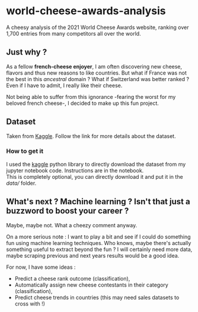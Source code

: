 # world-cheese-awards-analysis

A cheesy analysis of the 2021 World Cheese Awards website, ranking over 1,700 entries from many competitors all over the world.

## Just why ?

As a fellow **french-cheese enjoyer**, I am often discovering new cheese, flavors and thus new reasons to like countries.
But what if France was not the best in this _ancestral_ domain ? What if Switzerland was better ranked ? Even if I have to admit, I really like their cheese.

Not being able to suffer from this ignorance -fearing the worst for my beloved french cheese-, I decided to make up this fun project.

## Dataset

Taken from [Kaggle](https://www.kaggle.com/datasets/ericsims/world-cheese-awards-worlds-cheesiest-dataset?select=world_cheese_awards_2021.csv). Follow the link for more details about the dataset.

### How to get it

I used the [kaggle](https://github.com/Kaggle/kaggle-api) python library to directly download the dataset from my jupyter notebook code. Instructions are in the notebook.  
This is completely optional, you can directly download it and put it in the _data/_ folder.

## What's next ? Machine learning ? Isn't that just a buzzword to boost your career ?

Maybe, maybe not. What a cheezy comment anyway.

On a more serious note : I want to play a bit and see if I could do something fun using machine learning techniques. Who knows, maybe there's actually something useful to extract beyond the fun ?
I will certainly need more data, maybe scraping previous and next years results would be a good idea.

For now, I have some ideas :

- Predict a cheese rank outcome (classification),
- Automatically assign new cheese contestants in their category (classification),
- Predict cheese trends in countries (this may need sales datasets to cross with !)
